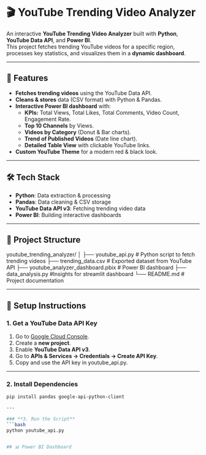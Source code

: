 # 🎬 YouTube Trending Video Analyzer

An interactive **YouTube Trending Video Analyzer** built with **Python**, **YouTube Data API**, and **Power BI**.  
This project fetches trending YouTube videos for a specific region, processes key statistics, and visualizes them in a **dynamic dashboard**.

---

## 🚀 Features
- **Fetches trending videos** using the YouTube Data API.
- **Cleans & stores** data (CSV format) with Python & Pandas.
- **Interactive Power BI dashboard** with:
  - **KPIs:** Total Views, Total Likes, Total Comments, Video Count, Engagement Rate.
  - **Top 10 Channels** by Views.
  - **Videos by Category** (Donut & Bar charts).
  - **Trend of Published Videos** (Date line chart).
  - **Detailed Table View** with clickable YouTube links.
- **Custom YouTube Theme** for a modern red & black look.

---

## 🛠️ Tech Stack
- **Python**: Data extraction & processing  
- **Pandas**: Data cleaning & CSV storage  
- **YouTube Data API v3**: Fetching trending video data  
- **Power BI**: Building interactive dashboards  

---

## 📂 Project Structure
youtube_trending_analyzer/
│
├── youtube_api.py # Python script to fetch trending videos
├── trending_data.csv # Exported dataset from YouTube API
├── youtube_analyzer_dashboard.pbix # Power BI dashboard
├── data_analysis.py #Insights for streamlit dashboard
└── README.md # Project documentation

---

## 🔑 Setup Instructions

### **1. Get a YouTube Data API Key**
1. Go to [Google Cloud Console](https://console.cloud.google.com/).  
2. Create a **new project**.  
3. Enable **YouTube Data API v3**.  
4. Go to **APIs & Services → Credentials → Create API Key**.  
5. Copy and use the API key in youtube_api.py.

---

### **2. Install Dependencies**
```bash
pip install pandas google-api-python-client

---

### **3. Run the Script**
```bash
python youtube_api.py


## 📊 Power BI Dashboard

